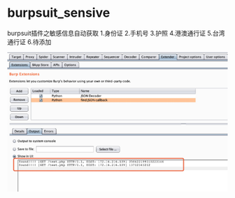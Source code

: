 # burpsuit_sensive
burpsuit插件之敏感信息自动获取
  1.身份证
  2.手机号
  3.护照
  4.港澳通行证
  5.台湾通行证
  6.待添加

![效果](https://github.com/yu2lulu/burpsuit_sensive/blob/master/images/burpsuit.jpg)
